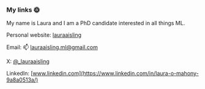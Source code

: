 ### My links 🌞 

My name is Laura and I am a PhD candidate interested in all things ML. 

Personal website: [lauraaisling](https://lauraaisling.github.io/)

Email: 📫 lauraaisling.ml@gmail.com

X: [@_lauraaisling](https://x.com/_lauraaisling)

LinkedIn: [www.linkedin.com](https://www.linkedin.com/in/laura-o-mahony-9a8a0513a/)

